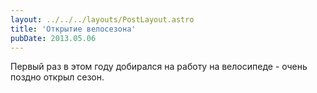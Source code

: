 ```yaml
---
layout: ../../../layouts/PostLayout.astro
title: 'Открытие велосезона'
pubDate: 2013.05.06
---
```


Первый раз в этом году добирался на работу на велосипеде - очень поздно открыл сезон.
